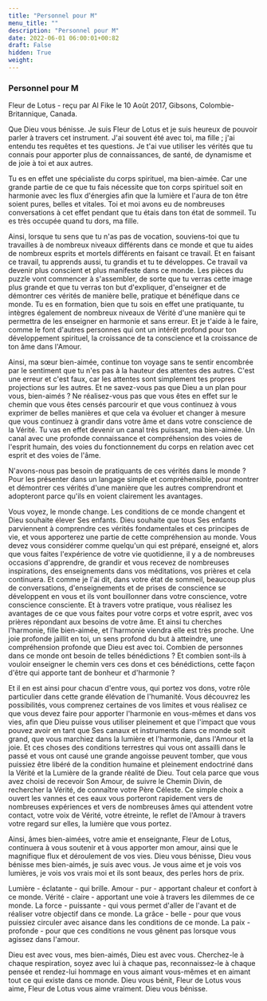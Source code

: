 ```yaml
---
title: "Personnel pour M"
menu_title: ""
description: "Personnel pour M"
date: 2022-06-01 06:00:01+00:82
draft: False
hidden: True
weight:
---
```

### Personnel pour M

Fleur de Lotus - reçu par Al Fike le 10 Août 2017, Gibsons, Colombie-Britannique, Canada.

Que Dieu vous bénisse. Je suis Fleur de Lotus et je suis heureux de pouvoir parler à travers cet instrument. J'ai souvent été avec toi, ma fille ; j'ai entendu tes requêtes et tes questions. Je t'ai vue utiliser les vérités que tu connais pour apporter plus de connaissances, de santé, de dynamisme et de joie à toi et aux autres.

Tu es en effet une spécialiste du corps spirituel, ma bien-aimée. Car une grande partie de ce que tu fais nécessite que ton corps spirituel soit en harmonie avec les flux d'énergies afin que la lumière et l'aura de ton être soient pures, belles et vitales. Toi et moi avons eu de nombreuses conversations à cet effet pendant que tu étais dans ton état de sommeil. Tu es très occupée quand tu dors, ma fille.

Ainsi, lorsque tu sens que tu n'as pas de vocation, souviens-toi que tu travailles à de nombreux niveaux différents dans ce monde et que tu aides de nombreux esprits et mortels différents en faisant ce travail. Et en faisant ce travail, tu apprends aussi, tu grandis et tu te développes. Ce travail va devenir plus conscient et plus manifeste dans ce monde. Les pièces du puzzle vont commencer à s'assembler, de sorte que tu verras cette image plus grande et que tu verras ton but d'expliquer, d'enseigner et de démontrer ces vérités de manière belle, pratique et bénéfique dans ce monde. Tu es en formation, bien que tu sois en effet une pratiquante, tu intègres également de nombreux niveaux de Vérité d'une manière qui te permettra de les enseigner en harmonie et sans erreur. Et je t'aide à le faire, comme le font d'autres personnes qui ont un intérêt profond pour ton développement spirituel, la croissance de ta conscience et la croissance de ton âme dans l'Amour.

Ainsi, ma sœur bien-aimée, continue ton voyage sans te sentir encombrée par le sentiment que tu n'es pas à la hauteur des attentes des autres. C'est une erreur et c'est faux, car les attentes sont simplement tes propres projections sur les autres. Et ne savez-vous pas que Dieu a un plan pour vous, bien-aimés ? Ne réalisez-vous pas que vous êtes en effet sur le chemin que vous êtes censés parcourir et que vous continuez à vous exprimer de belles manières et que cela va évoluer et changer à mesure que vous continuez à grandir dans votre âme et dans votre conscience de la Vérité. Tu vas en effet devenir un canal très puissant, ma bien-aimée. Un canal avec une profonde connaissance et compréhension des voies de l'esprit humain, des voies du fonctionnement du corps en relation avec cet esprit et des voies de l'âme. 

N'avons-nous pas besoin de pratiquants de ces vérités dans le monde ? Pour les présenter dans un langage simple et compréhensible, pour montrer et démontrer ces vérités d'une manière que les autres comprendront et adopteront parce qu'ils en voient clairement les avantages.

Vous voyez, le monde change. Les conditions de ce monde changent et Dieu souhaite élever Ses enfants. Dieu souhaite que tous Ses enfants parviennent à comprendre ces vérités fondamentales et ces principes de vie, et vous apporterez une partie de cette compréhension au monde. Vous devez vous considérer comme quelqu'un qui est préparé, enseigné et, alors que vous faites l'expérience de votre vie quotidienne, il y a de nombreuses occasions d'apprendre, de grandir et vous recevez de nombreuses inspirations, des enseignements dans vos méditations, vos prières et cela continuera. Et comme je l'ai dit, dans votre état de sommeil, beaucoup plus de conversations, d'enseignements et de prises de conscience se développent en vous et ils vont bouillonner dans votre conscience, votre conscience consciente. Et à travers votre pratique, vous réalisez les avantages de ce que vous faites pour votre corps et votre esprit, avec vos prières répondant aux besoins de votre âme. Et ainsi tu cherches l'harmonie, fille bien-aimée, et l'harmonie viendra elle est très proche. Une joie profonde jaillit en toi, un sens profond du but à atteindre, une compréhension profonde que Dieu est avec toi. Combien de personnes dans ce monde ont besoin de telles bénédictions ? Et combien sont-ils à vouloir enseigner le chemin vers ces dons et ces bénédictions, cette façon d'être qui apporte tant de bonheur et d'harmonie ?

Et il en est ainsi pour chacun d'entre vous, qui portez vos dons, votre rôle particulier dans cette grande élévation de l'humanité. Vous découvrez les possibilités, vous comprenez certaines de vos limites et vous réalisez ce que vous devez faire pour apporter l'harmonie en vous-mêmes et dans vos vies, afin que Dieu puisse vous utiliser pleinement et que l'impact que vous pouvez avoir en tant que Ses canaux et instruments dans ce monde soit grand, que vous marchiez dans la lumière et l'harmonie, dans l'Amour et la joie. Et ces choses des conditions terrestres qui vous ont assailli dans le passé et vous ont causé une grande angoisse peuvent tomber, que vous puissiez être libéré de la condition humaine et pleinement endoctriné dans la Vérité et la Lumière de la grande réalité de Dieu. Tout cela parce que vous avez choisi de recevoir Son Amour, de suivre le Chemin Divin, de rechercher la Vérité, de connaître votre Père Céleste. Ce simple choix a ouvert les vannes et ces eaux vous porteront rapidement vers de nombreuses expériences et vers de nombreuses âmes qui attendent votre contact, votre voix de Vérité, votre étreinte, le reflet de l'Amour à travers votre regard sur elles, la lumière que vous portez.

Ainsi, âmes bien-aimées, votre amie et enseignante, Fleur de Lotus, continuera à vous soutenir et à vous apporter mon amour, ainsi que le magnifique flux et déroulement de vos vies. Dieu vous bénisse, Dieu vous bénisse mes bien-aimés, je suis avec vous. Je vous aime et je vois vos lumières, je vois vos vrais moi et ils sont beaux, des perles hors de prix.

Lumière - éclatante - qui brille. Amour - pur - apportant chaleur et confort à ce monde. Vérité - claire - apportant une voie à travers les dilemmes de ce monde. La force - puissante - qui vous permet d'aller de l'avant et de réaliser votre objectif dans ce monde. La grâce - belle - pour que vous puissiez circuler avec aisance dans les conditions de ce monde. La paix - profonde - pour que ces conditions ne vous gênent pas lorsque vous agissez dans l'amour.

Dieu est avec vous, mes bien-aimés, Dieu est avec vous. Cherchez-le à chaque respiration, soyez avec lui à chaque pas, reconnaissez-le à chaque pensée et rendez-lui hommage en vous aimant vous-mêmes et en aimant tout ce qui existe dans ce monde. Dieu vous bénit, Fleur de Lotus vous aime, Fleur de Lotus vous aime vraiment. Dieu vous bénisse.
